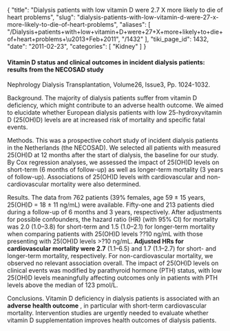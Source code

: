 {
  "title": "Dialysis patients with low vitamin D were 2.7 X more likely to die of heart problems",
  "slug": "dialysis-patients-with-low-vitamin-d-were-27-x-more-likely-to-die-of-heart-problems",
  "aliases": [
    "/Dialysis+patients+with+low+vitamin+D+were+27+X+more+likely+to+die+of+heart+problems+\u2013+Feb+2011",
    "/1432"
  ],
  "tiki_page_id": 1432,
  "date": "2011-02-23",
  "categories": [
    "Kidney"
  ]
}


#### Vitamin D status and clinical outcomes in incident dialysis patients: results from the NECOSAD study

Nephrology Dialysis Transplantation,  Volume26, Issue3,  Pp. 1024-1032.

Background. The majority of dialysis patients suffer from vitamin D deficiency, which might contribute to an adverse health outcome. We aimed to elucidate whether European dialysis patients with low 25-hydroxyvitamin D (25(OH)D) levels are at increased risk of mortality and specific fatal events.

Methods. This was a prospective cohort study of incident dialysis patients in the Netherlands (the NECOSAD). We selected all patients with measured 25(OH)D at 12 months after the start of dialysis, the baseline for our study. By Cox regression analyses, we assessed the impact of 25(OH)D levels on short-term (6 months of follow-up) as well as longer-term mortality (3 years of follow-up). Associations of 25(OH)D levels with cardiovascular and non-cardiovascular mortality were also determined.

Results. The data from 762 patients (39% females, age 59 ± 15 years, 25(OH)D = 18 ± 11 ng/mL) were available. Fifty-one and 213 patients died during a follow-up of 6 months and 3 years, respectively. After adjustments for possible confounders, the hazard ratio (HR) (with 95% CI) for mortality was 2.0 (1.0–3.8) for short-term and 1.5 (1.0–2.1) for longer-term mortality when comparing patients with 25(OH)D levels ??10 ng/mL with those presenting with 25(OH)D levels >?10 ng/mL.  **Adjusted HRs for cardiovascular mortality were 2.7**  (1.1–6.5) and 1.7 (1.1–2.7) for short- and longer-term mortality, respectively. For non-cardiovascular mortality, we observed no relevant association overall. The impact of 25(OH)D levels on clinical events was modified by parathyroid hormone (PTH) status, with low 25(OH)D levels meaningfully affecting outcomes only in patients with PTH levels above the median of 123 pmol/L.

Conclusions. Vitamin D deficiency in dialysis patients is associated with an  **adverse health outcome** , in particular with short-term cardiovascular mortality. Intervention studies are urgently needed to evaluate whether vitamin D supplementation improves health outcomes of dialysis patients.

